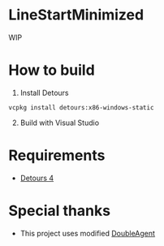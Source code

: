 # LineStartMinimized
WIP

# How to build
1. Install Detours
```
vcpkg install detours:x86-windows-static
```

2. Build with Visual Studio

# Requirements
- [Detours 4](https://github.com/microsoft/Detours)

# Special thanks
- This project uses modified [DoubleAgent](https://github.com/Cybellum/DoubleAgent)
